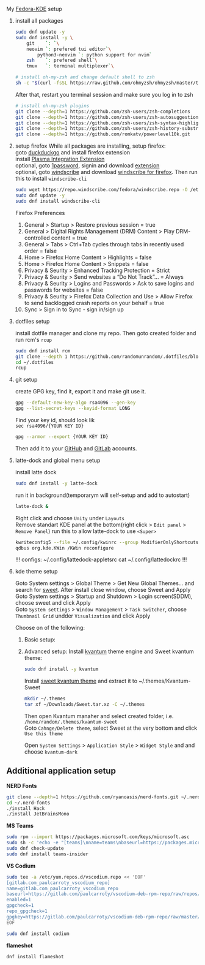 My [Fedora-KDE](https://spins.fedoraproject.org/kde/) setup

1. install all packages
    ```sh
    sudo dnf update -y
    sudo dnf install -y \
        git    `: `\
        neovim `: prefered tui editor`\
            python3-neovim `: python support for nvim`
        zsh    `: prefered shell`\
        tmux   `: terminal multiplexer`\

    # install oh-my-zsh and change default shell to zsh
    sh -c "$(curl -fsSL https://raw.github.com/ohmyzsh/ohmyzsh/master/tools/install.sh)"
    ```
    After that, restart you terminal session and make sure you log in to zsh

    ```sh
    # install oh-my-zsh plugins
    git clone --depth=1 https://github.com/zsh-users/zsh-completions              $ZSH_CUSTOM/plugins/zsh-completions
    git clone --depth=1 https://github.com/zsh-users/zsh-autosuggestions          $ZSH_CUSTOM/plugins/zsh-autosuggestions
    git clone --depth=1 https://github.com/zsh-users/zsh-syntax-highlighting.git  $ZSH_CUSTOM/plugins/zsh-syntax-highlighting
    git clone --depth=1 https://github.com/zsh-users/zsh-history-substring-search $ZSH_CUSTOM/plugins/zsh-history-substring-search
    git clone --depth=1 https://github.com/romkatv/powerlevel10k.git              $ZSH_CUSTOM/themes/powerlevel10k
    ```

2. setup firefox
    While all packages are installing, setup firefox:\
    goto [duckduckgo](https://duckduckgo.com/app) and install firefox extension\
    install [Plasma Integration Extension](https://addons.mozilla.org/en-US/firefox/addon/plasma-integration/)\
    optional, goto [1password](https://my.1password.com/signin?l=en), signin and download [extension](https://addons.mozilla.org/en-US/firefox/addon/1password-x-password-manager/)\
    optional, goto [windscribe](https://windscribe.com/download) and download [windscribe for firefox](https://addons.mozilla.org/en-US/firefox/addon/windscribe/). Then run this to install `windscribe-cli`
    ```sh
    sudo wget https://repo.windscribe.com/fedora/windscribe.repo -O /etc/yum.repos.d/windscribe.repo
    sudo dnf update -y
    sudo dnf install windscribe-cli
    ```

    Firefox Preferences
    1. General > Startup > Restore previous session = true
    1. General > Digital Rights Management (DRM) Content > Play DRM-controlled content = true
    1. General > Tabs > Ctrl+Tab cycles through tabs in recently used order = false
    1. Home > Firefox Home Content > Highlights = false
    1. Home > Firefox Home Content > Snippets = false
    1. Privacy & Seurity > Enhanced Tracking Protection = Strict
    1. Privacy & Seurity > Send websites a “Do Not Track”... = Always
    1. Privacy & Seurity > Logins and Passwords > Ask to save logins and passwords for websites = false
    1. Privacy & Seurity > Firefox Data Collection and Use > Allow Firefox to send backlogged crash reports on your behalf = true
    1. Sync > Sign in to Sync - sign in/sign up

3. dotfiles setup

    install dotfile manager and clone my repo. Then goto created folder and run rcm's `rcup`
    ```sh
    sudo dnf install rcm
    git clone --depth 1 https://github.com/randomunrandom/.dotfiles/blob/master/zshrc ~/.dotfiles/
    cd ~/.dotfiles
    rcup
    ```
4. git setup

    create GPG key, find it, export it and make git use it.
    ```sh
    gpg --default-new-key-algo rsa4096 --gen-key
    gpg --list-secret-keys --keyid-format LONG
    ```
    Find your key id, should look lik\
    `sec rsa4096/{YOUR KEY ID}`
    ```sh
    gpg --armor --export {YOUR KEY ID}
    ```
    Then add it to your [GitHub](https://github.com/settings/keys) and [GitLab](https://gitlab.com/profile/gpg_keys) accounts.
5. latte-dock and global menu setup

    install latte dock
    ```sh
    sudo dnf install -y latte-dock
    ```
    run it in background(temporarym will self-setup and add to autostart)
    ```sh
    latte-dock &
    ```
    Right click and choose `Unity` under `Layouts`\
    Remove standart KDE panel at the bottom(right click > `Edit panel` > `Remove Panel`)
    run this to allow latte-dock to use `<Super>`
    ```sh
    kwriteconfig5 --file ~/.config/kwinrc --group ModifierOnlyShortcuts --key Meta "org.kde.lattedock,/Latte,org.kde.LatteDock,activateLauncherMenu"
    qdbus org.kde.KWin /KWin reconfigure
    ```
    !!! configs: ~/.config/lattedock-appletsrc cat ~/.config/lattedockrc !!!

6. kde theme setup

    Goto System settings > Global Theme > Get New Global Themes... and search for [sweet](https://store.kde.org/p/1294729). After install close window, choose Sweet and Apply\
    Goto System settings > Startup and Shutdown > Login screen(SDDM), choose sweet and click Apply\
    Goto `System settings` > `Window Management` > `Task Switcher`, choose `Thumbnail Grid` undder `Visualization` and click Apply

    Choose on of the following:
    1. Basic setup:
    2. Advanced setup:
        Install [kvantum](https://github.com/tsujan/Kvantum) theme engine and Sweet kvantum theme:
        ```sh
        sudo dnf install -y kvantum
        ```
        Install [sweet kvantum theme](https://store.kde.org/p/1294013/) and extract it to ~/.themes/Kvantum-Sweet
        ```sh
        mkdir ~/.themes
        tar xf ~/Downloads/Sweet.tar.xz -C ~/.themes
        ```

        Then open Kvantum manaher and select created folder, i.e. `/home/random/.themes/kvantum-sweet`\
        Goto `Cahnge/Delete theme`, select Sweet at the very bottom and click `Use this theme`

        Open `System Settings` > `Application Style` > `Widget Style` and and choose `kvantum-dark`

Additional application setup
----------------------------
**NERD Fonts**
```sh
git clone --depth=1 https://github.com/ryanoasis/nerd-fonts.git ~/.nerd-fonts
cd ~/.nerd-fonts
./install Hack
./install JetBrainsMono
```

**MS Teams**
```sh
sudo rpm --import https://packages.microsoft.com/keys/microsoft.asc
sudo sh -c 'echo -e "[teams]\nname=teams\nbaseurl=https://packages.microsoft.com/yumrepos/ms-teams\nenabled=1\ngpgcheck=1\ngpgkey=https://packages.microsoft.com/keys/microsoft.asc" > /etc/yum.repos.d/teams.repo'
sudo dnf check-update
sudo dnf install teams-insider
```

**VS Codium**
```sh
sudo tee -a /etc/yum.repos.d/vscodium.repo << 'EOF'
[gitlab.com_paulcarroty_vscodium_repo]
name=gitlab.com_paulcarroty_vscodium_repo
baseurl=https://gitlab.com/paulcarroty/vscodium-deb-rpm-repo/raw/repos/rpms/
enabled=1
gpgcheck=1
repo_gpgcheck=1
gpgkey=https://gitlab.com/paulcarroty/vscodium-deb-rpm-repo/raw/master/pub.gpg
EOF

sudo dnf install codium
```
**flameshot**
```sh
dnf install flameshot
```
